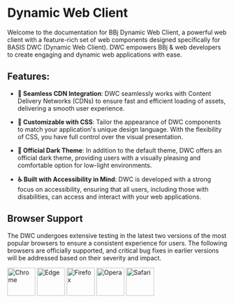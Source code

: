 <div class="home" style="max-width: 720px; margin: 0 auto;">

# Dynamic Web Client

Welcome to the documentation for BBj Dynamic Web Client, a powerful web client with a feature-rich set of web components designed specifically for BASIS DWC (Dynamic Web Client). DWC empowers BBj & web developers to create engaging and dynamic web applications with ease.

## Features:

- **🚛 Seamless CDN Integration**: DWC seamlessly works with Content Delivery Networks (CDNs) to ensure fast and efficient loading of assets, delivering a smooth user experience.

- **🎨 Customizable with CSS**: Tailor the appearance of DWC components to match your application's unique design language. With the flexibility of CSS, you have full control over the visual presentation.

- **🌛 Official Dark Theme**: In addition to the default theme, DWC offers an official dark theme, providing users with a visually pleasing and comfortable option for low-light environments.

- **♿️ Built with Accessibility in Mind**: DWC is developed with a strong focus on accessibility, ensuring that all users, including those with disabilities, can access and interact with your web applications.

## Browser Support

The DWC undergoes extensive testing in the latest two versions of the most popular browsers to ensure a consistent experience for users. The following browsers are officially supported, and critical bug fixes in earlier versions will be addressed based on their severity and impact.

<img src="_media/chrome.png" alt="Chrome" width="64" height="64">
<img src="_media/edge.png" alt="Edge" width="64" height="64">
<img src="_media/firefox.png" alt="Firefox" width="64" height="64">
<img src="_media/opera.png" alt="Opera" width="64" height="64">
<img src="_media/safari.png" alt="Safari" width="64" height="64">

<br><br>